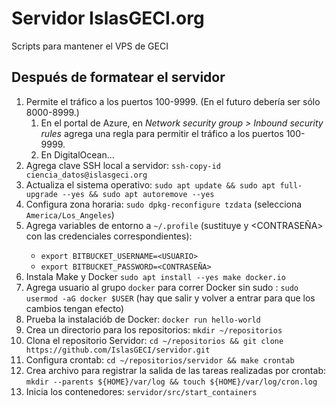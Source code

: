 # Servidor IslasGECI.org

Scripts para mantener el VPS de GECI

## Después de formatear el servidor

1. Permite el tráfico a los puertos 100-9999. (En el futuro debería ser sólo 8000-8999.)
    1. En el portal de Azure, en _Network security group > Inbound security rules_ agrega una regla
       para permitir el tráfico a los puertos 100-9999.
    1. En DigitalOcean...
1. Agrega clave SSH local a servidor: `ssh-copy-id ciencia_datos@islasgeci.org`
1. Actualiza el sistema operativo: `sudo apt update && sudo apt full-upgrade --yes && sudo apt
   autoremove --yes`
1. Configura zona horaria: `sudo dpkg-reconfigure tzdata` (selecciona `America/Los_Angeles`)
1. Agrega variables de entorno a `~/.profile` (sustituye <USUARIO> y <CONTRASEÑA> con las
   credenciales correspondientes):
    - `export BITBUCKET_USERNAME=<USUARIO>`
    - `export BITBUCKET_PASSWORD=<CONTRASEÑA>`
1. Instala Make y Docker `sudo apt install --yes make docker.io`
1. Agrega usuario al grupo `docker` para correr Docker sin sudo : `sudo usermod -aG docker $USER`
   (hay que salir y volver a entrar para que los cambios tengan efecto)
1. Prueba la instalaciób de Docker: `docker run hello-world`
1. Crea un directorio para los repositorios: `mkdir ~/repositorios`
1. Clona el repositorio Servidor: `cd ~/repositorios && git clone
   https://github.com/IslasGECI/servidor.git`
1. Configura crontab: `cd ~/repositorios/servidor && make crontab`
1. Crea archivo para registrar la salida de las tareas realizadas por crontab: `mkdir --parents
   ${HOME}/var/log && touch ${HOME}/var/log/cron.log`
1. Inicia los contenedores: `servidor/src/start_containers`

